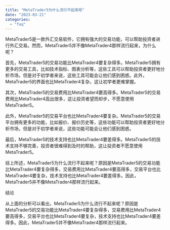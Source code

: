 ```yaml
---
title: "MetaTrader5为什么流行不起来呢"
date: "2023-03-21"
categories: 
  - "faq"
---
```


MetaTrader5是一款外汇交易软件，它拥有强大的交易功能，可以帮助投资者进行外汇交易。然而，MetaTrader5并不像MetaTrader4那样流行起来，为什么呢？

首先，MetaTrader5的交易功能比MetaTrader4要复杂得多。MetaTrader5拥有更多的交易工具，比如技术指标、图表分析等，这些工具可以帮助投资者更好地分析市场，但是对于初学者来说，这些工具可能会让他们感到困惑。此外，MetaTrader5的界面也比MetaTrader4复杂，这让初学者更难掌握。

其次，MetaTrader5的交易费用比MetaTrader4要高得多。MetaTrader5的交易费用比MetaTrader4高出很多，这让投资者望而却步，不愿意使用MetaTrader5。

此外，MetaTrader5的交易平台也比MetaTrader4要复杂。MetaTrader5的交易平台拥有更多的功能，比如报价、报价历史等，这些功能可以帮助投资者更好地分析市场，但是对于初学者来说，这些功能可能会让他们感到困惑。

最后，MetaTrader5的技术支持也比MetaTrader4要差得多。MetaTrader5的技术支持不够完善，投资者很难得到及时的帮助，这让投资者不愿意使用MetaTrader5。

综上所述，MetaTrader5为什么流行不起来呢？原因是MetaTrader5的交易功能比MetaTrader4要复杂得多，交易费用比MetaTrader4要高得多，交易平台也比MetaTrader4要复杂，技术支持也比MetaTrader4要差得多。因此，MetaTrader5并不像MetaTrader4那样流行起来。

结论

从上面的分析可以看出，MetaTrader5为什么流行不起来呢？原因是MetaTrader5的交易功能比MetaTrader4要复杂得多，交易费用比MetaTrader4要高得多，交易平台也比MetaTrader4要复杂，技术支持也比MetaTrader4要差得多。因此，MetaTrader5并不像MetaTrader4那样流行起来。
